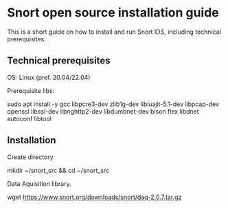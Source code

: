 # Snort open source installation guide

This is a short guide on how to install and run Snort IDS, including technical prerequisites.

## Technical prerequisites

OS: Linux (pref. 20.04/22.04)

Prerequisite libs:

  sudo apt install -y gcc libpcre3-dev zlib1g-dev libluajit-5.1-dev libpcap-dev openssl libssl-dev libnghttp2-dev libdumbnet-dev bison flex libdnet autoconf libtool
  
## Installation

Create directory.

  mkdir ~/snort_src && cd ~/snort_src
  
Data Aquisition library.
  
  wget https://www.snort.org/downloads/snort/daq-2.0.7.tar.gz
  
